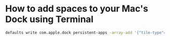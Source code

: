 # How to add spaces to your Mac's Dock using Terminal

```sh
defaults write com.apple.dock persistent-apps -array-add '{"tile-type"="spacer-tile";}'; killall Dock
```
